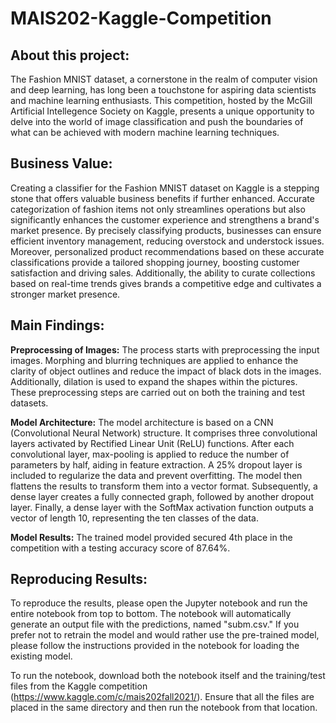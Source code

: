 # MAIS202-Kaggle-Competition

## About this project:
The Fashion MNIST dataset, a cornerstone in the realm of computer vision and deep learning, has long been a touchstone for aspiring data scientists and machine learning enthusiasts. This competition, hosted by the McGill Artificial Intellegence Society on Kaggle, presents a unique opportunity to delve into the world of image classification and push the boundaries of what can be achieved with modern machine learning techniques.

## Business Value:
Creating a classifier for the Fashion MNIST dataset on Kaggle is a stepping stone that offers valuable business benefits if further enhanced. Accurate categorization of fashion items not only streamlines operations but also significantly enhances the customer experience and strengthens a brand's market presence. By precisely classifying products, businesses can ensure efficient inventory management, reducing overstock and understock issues. Moreover, personalized product recommendations based on these accurate classifications provide a tailored shopping journey, boosting customer satisfaction and driving sales. Additionally, the ability to curate collections based on real-time trends gives brands a competitive edge and cultivates a stronger market presence.

## Main Findings:
**Preprocessing of Images:** The process starts with preprocessing the input images. Morphing and blurring techniques are applied to enhance the clarity of object outlines and reduce the impact of black dots in the images. Additionally, dilation is used to expand the shapes within the pictures. These preprocessing steps are carried out on both the training and test datasets.

**Model Architecture:** The model architecture is based on a CNN (Convolutional Neural Network) structure. It comprises three convolutional layers activated by Rectified Linear Unit (ReLU) functions. After each convolutional layer, max-pooling is applied to reduce the number of parameters by half, aiding in feature extraction. A 25% dropout layer is included to regularize the data and prevent overfitting. The model then flattens the results to transform them into a vector format. Subsequently, a dense layer creates a fully connected graph, followed by another dropout layer. Finally, a dense layer with the SoftMax activation function outputs a vector of length 10, representing the ten classes of the data.

**Model Results:** The trained model provided secured 4th place in the competition with a testing accuracy score of 87.64%.

## Reproducing Results:
To reproduce the results, please open the Jupyter notebook and run the entire notebook from top to bottom. The notebook will automatically generate an output file with the predictions, named "subm.csv." If you prefer not to retrain the model and would rather use the pre-trained model, please follow the instructions provided in the notebook for loading the existing model.

To run the notebook, download both the notebook itself and the training/test files from the Kaggle competition (https://www.kaggle.com/c/mais202fall2021/). Ensure that all the files are placed in the same directory and then run the notebook from that location.
